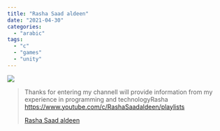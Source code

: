 ```yaml
---
title: "Rasha Saad aldeen"
date: "2021-04-30"
categories: 
  - "arabic"
tags: 
  - "c"
  - "games"
  - "unity"
---
```


![](https://yt3.ggpht.com/ytc/AAUvwngygqSV6o0mTfI75PiNCZf4Rdd6994nJYY4gHnkyA=s176-c-k-c0x00ffffff-no-rj)

> Thanks for entering my channelI will provide information from my experience in programming and technologyRasha https://www.youtube.com/c/RashaSaadaldeen/playlists
> 
> [Rasha Saad aldeen](https://www.youtube.com/c/RashaSaadaldeen/playlists)
